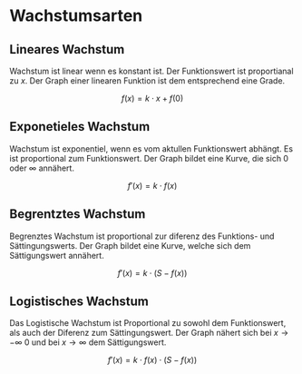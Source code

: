 # Wachstumsarten

## Lineares Wachstum

Wachstum ist linear wenn es konstant ist. Der Funktionswert ist proportianal zu $x$. Der Graph einer linearen Funktion ist dem entsprechend eine Grade.

$$
f(x) = k \cdot x + f(0)
$$

## Exponetieles Wachstum

Wachstum ist exponentiel, wenn es vom aktullen Funktionswert abhängt. Es ist proportional zum Funktionswert. Der Graph bildet eine Kurve, die sich $0$ oder $\infty$ annähert.

$$
f'(x) = k \cdot f(x)
$$

## Begrentztes Wachstum

Begrenztes Wachstum ist proportional zur diferenz des Funktions- und Sättingungswerts. Der Graph bildet eine Kurve, welche sich dem Sättigungswert annähert.

$$
f'(x) = k \cdot (S-f(x))
$$

## Logistisches Wachstum

Das Logistische Wachstum ist Proportional zu sowohl dem Funktionswert, als auch der Diferenz zum Sättingungswert. Der Graph nähert sich bei $x \to -\infty$ $0$ und bei $x \to \infty$ dem Sättigungswert.

$$
f'(x) = k \cdot f(x) \cdot (S-f(x))
$$
